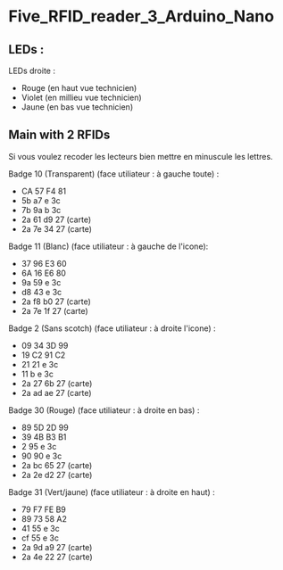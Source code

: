 # Five_RFID_reader_3_Arduino_Nano

## LEDs : 

LEDs droite : 
  - Rouge (en haut vue technicien)
  - Violet (en millieu vue technicien)
  - Jaune (en bas vue technicien)

## Main with 2 RFIDs

Si vous voulez recoder les lecteurs bien mettre en minuscule les lettres.

Badge 10 (Transparent) (face utiliateur : à gauche toute) :
  - CA 57 F4 81
  - 5b a7 e 3c
  - 7b 9a b 3c
  - 2a 61 d9 27 (carte)
  - 2a 7e 34 27 (carte)

Badge 11 (Blanc) (face utiliateur : à gauche de l'icone):
  - 37 96 E3 60
  - 6A 16 E6 80
  - 9a 59 e 3c
  - d8 43 e 3c
  - 2a f8 b0 27 (carte)
  - 2a 7e 1f 27 (carte)
  
Badge 2 (Sans scotch) (face utiliateur : à droite l'icone) :
  - 09 34 3D 99
  - 19 C2 91 C2
  - 21 21 e 3c
  - 11 b e 3c
  - 2a 27 6b 27 (carte)
  - 2a ad ae 27 (carte)
  
Badge 30 (Rouge) (face utiliateur : à droite en bas) :
  - 89 5D 2D 99
  - 39 4B B3 B1
  - 2 95 e 3c
  - 90 90 e 3c
  - 2a bc 65 27 (carte)
  - 2a 2e d2 27 (carte)
  
Badge 31 (Vert/jaune) (face utiliateur : à droite en haut) :
  - 79 F7 FE B9
  - 89 73 58 A2
  - 41 55 e 3c
  - cf 55 e 3c
  - 2a 9d a9 27 (carte)
  - 2a 4e 22 27 (carte)
